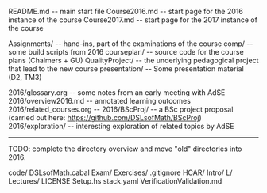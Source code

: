 README.md       -- main start file
Course2016.md   -- start page for the 2016 instance of the course
Course2017.md   -- start page for the 2017 instance of the course

Assignments/    -- hand-ins, part of the examinations of the course
comp/           -- some build scripts from 2016
courseplan/     -- source code for the course plans (Chalmers + GU)
QualityProject/ -- the underlying pedagogical project that lead to the new course
presentation/   -- Some presentation material (D2, TM3)

2016/glossary.org    -- some notes from an early meeting with AdSE
2016/overview2016.md -- annotated learning outcomes
2016/related_courses.org  --
2016/BScProj/        -- a BSc project proposal (carried out here: https://github.com/DSLsofMath/BScProj)
2016/exploration/    -- interesting exploration of related topics by AdSE


----------------
TODO: complete the directory overview and move "old" directories into 2016.

code/
DSLsofMath.cabal
Exam/
Exercises/
.gitignore
HCAR/
Intro/
L/
Lectures/
LICENSE
Setup.hs
stack.yaml
VerificationValidation.md
